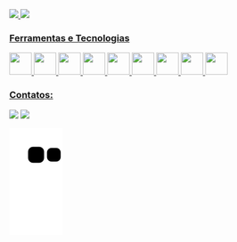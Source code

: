 
<div>
<a href="https://github.com/joaodanielkm">
<img height="180em" src="https://github-readme-stats.vercel.app/api/top-langs/?username=joaodanielkm&layout=compact&langs_count=7&&count_private=true&theme=radical"/>
<img height="180em" src="https://github-readme-stats.vercel.app/api?username=joaodanielkm&show_icons=true&theme=radical&include_all_commits=true&count_private=true"/>
</div>

### Ferramentas e Tecnologias



<div>
<img src="https://cdn.jsdelivr.net/gh/devicons/devicon/icons/html5/html5-original-wordmark.svg" width="40" height="40" />
<img src="https://cdn.jsdelivr.net/gh/devicons/devicon/icons/css3/css3-original-wordmark.svg" width="40" height="40"/>
<img src="https://cdn.jsdelivr.net/gh/devicons/devicon/icons/github/github-original-wordmark.svg" width="40" height="40"/>
<img src="https://cdn.jsdelivr.net/gh/devicons/devicon/icons/git/git-original-wordmark.svg" width="40" height="40"/>
<img src="https://cdn.jsdelivr.net/gh/devicons/devicon/icons/microsoftsqlserver/microsoftsqlserver-plain-wordmark.svg" width="40" height="40"/>
<img src="https://cdn.jsdelivr.net/gh/devicons/devicon/icons/linux/linux-original.svg" width="40" height="40" />
<img src="https://cdn.jsdelivr.net/gh/devicons/devicon/icons/javascript/javascript-original.svg" width="40" height="40"/>
<img src="https://cdn.jsdelivr.net/gh/devicons/devicon/icons/dotnetcore/dotnetcore-original.svg" width="40" height="40"/>
<img src="https://cdn.jsdelivr.net/gh/devicons/devicon/icons/csharp/csharp-original.svg" width="40" height="40"/>          
   
          




### Contatos:

<div>
<a href = "mailto:joaodanielkm@gmail.com"><img src="https://img.shields.io/badge/Gmail-D14836?style=for-the-badge&logo=gmail&logoColor=white" target="_blank"></a>
<a href="https://www.linkedin.com/in/joao-daniel-rosa-da-silva-67b293121" target="_blank"><img src="https://img.shields.io/badge/-LinkedIn-%230077B5?style=for-the-badge&logo=linkedin&logoColor=white" target="_blank"></a>   
</div>
          

![Snake animation](https://github.com/joaodanielkm/joaodanielkm/blob/output/github-contribution-grid-snake.svg)
